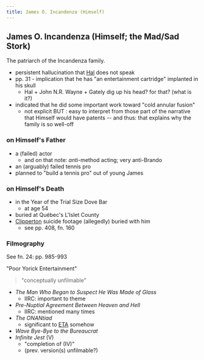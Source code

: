 ```yaml
---
title: James O. Incandenza (Himself)
---
```


James O. Incandenza (Himself; the Mad/Sad Stork)
-----------------------------

The patriarch of the Incandenza family.

* persistent hallucination that [Hal](/characters/Hal) does not speak
* pp. 31 - implication that he has "an entertainment cartridge" implanted in his skull
  * Hal + John N.R. Wayne + Gately dig up his head? for that? (what is it?)
* indicated that he did some important work toward "cold annular fusion"
  * not explicit BUT : easy to interpret from those part of the narrative that
    Himself would have patents -- and thus: that explains why the family is so
    well-off

<h3>on Himself's Father</h3>

* a (failed) actor
  * and on that note: *anti*-method acting; very anti-Brando
* an (arguably) failed tennis pro
* planned to "build a tennis pro" out of young James

<h3>on Himself's Death</h3>

* in the Year of the Trial Size Dove Bar
  * at age 54
* buried at Québec's L'Islet County
* [Clipperton](/characters/Clipperton) suicide footage (allegedly) buried with him
  * see pp. 408, fn. 160

<h3>Filmography</h3>

See fn. 24: pp. 985-993

"Poor Yorick Entertainment"

> "conceptually unfilmable"

* *The Man Who Began to Suspect He Was Made of Glass*
  * IIRC: important to theme
* *Pre-Nuptial Agreement Between Heaven and Hell*
  * IIRC: mentioned many times
* *The ONANtiad*
  * significant to [ETA](/places/ETA) somehow
* *Wave Bye-Bye to the Bureaucrat*
* *Infinite Jest* (V)
  * "completion of (IV)"
  * (prev. version(s) unfilmable?)